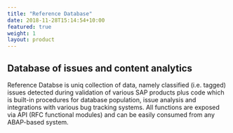 ```yaml
---
title: "Reference Database"
date: 2018-11-28T15:14:54+10:00
featured: true
weight: 1
layout: product
---
```


## Database of issues and content analytics    

Reference Databse is uniq collection of data, namely classified (i.e. tagged) issues detected during validation of various SAP products plus code which is built-in procedures for database population, issue analysis and integrations with various bug tracking systems. All functions are exposed via API (RFC functional modules) and can be easily consumed from any ABAP-based system.